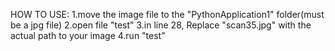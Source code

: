 HOW TO USE: 
1.move the image file to the "PythonApplication1" folder(must be a jpg file)
2.open file "test"
3.in line 28,  Replace "scan35.jpg" with the actual path to your image
4.run "test"


